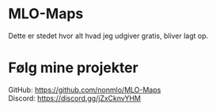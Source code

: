 # MLO-Maps
Dette er stedet hvor alt hvad jeg udgiver gratis, bliver lagt op.
# Følg mine projekter
GitHub: https://github.com/nonmlo/MLO-Maps                                                                                                                                         
Discord: https://discord.gg/jZxCknvYHM

